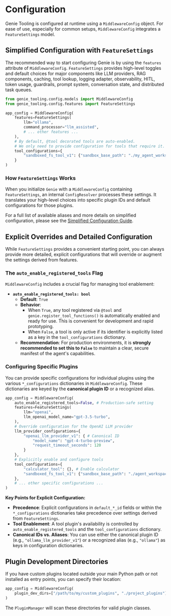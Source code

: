 # Configuration

Genie Tooling is configured at runtime using a `MiddlewareConfig` object. For ease of use, especially for common setups, `MiddlewareConfig` integrates a `FeatureSettings` model.

## Simplified Configuration with `FeatureSettings`

The recommended way to start configuring Genie is by using the `features` attribute of `MiddlewareConfig`. `FeatureSettings` provides high-level toggles and default choices for major components like LLM providers, RAG components, caching, tool lookup, logging adapter, observability, HITL, token usage, guardrails, prompt system, conversation state, and distributed task queues.

```python
from genie_tooling.config.models import MiddlewareConfig
from genie_tooling.config.features import FeatureSettings

app_config = MiddlewareConfig(
    features=FeatureSettings(
        llm="ollama",
        command_processor="llm_assisted",
        # ... other features ...
    ),
    # By default, @tool decorated tools are auto-enabled.
    # We only need to provide configuration for tools that require it.
    tool_configurations={
        "sandboxed_fs_tool_v1": {"sandbox_base_path": "./my_agent_workspace"}
    }
)
```

### How `FeatureSettings` Works

When you initialize `Genie` with a `MiddlewareConfig` containing `FeatureSettings`, an internal `ConfigResolver` processes these settings. It translates your high-level choices into specific plugin IDs and default configurations for those plugins.

For a full list of available aliases and more details on simplified configuration, please see the [Simplified Configuration Guide](simplified_configuration.md).

## Explicit Overrides and Detailed Configuration

While `FeatureSettings` provides a convenient starting point, you can always provide more detailed, explicit configurations that will override or augment the settings derived from features.

### The `auto_enable_registered_tools` Flag

`MiddlewareConfig` includes a crucial flag for managing tool enablement:

*   **`auto_enable_registered_tools: bool`**
    *   **Default**: `True`
    *   **Behavior**:
        *   When `True`, any tool registered via `@tool` and `genie.register_tool_functions()` is automatically enabled and ready for use. This is convenient for development and rapid prototyping.
        *   When `False`, a tool is only active if its identifier is explicitly listed as a key in the `tool_configurations` dictionary.
    *   **Recommendation**: For production environments, it is **strongly recommended to set this to `False`** to maintain a clear, secure manifest of the agent's capabilities.

### Configuring Specific Plugins

You can provide specific configurations for individual plugins using the various `*_configurations` dictionaries in `MiddlewareConfig`. These dictionaries are keyed by the **canonical plugin ID** or a recognized alias.

```python
app_config = MiddlewareConfig(
    auto_enable_registered_tools=False, # Production-safe setting
    features=FeatureSettings(
        llm="openai",
        llm_openai_model_name="gpt-3.5-turbo", 
    ),
    # Override configuration for the OpenAI LLM provider
    llm_provider_configurations={
        "openai_llm_provider_v1": { # Canonical ID
            "model_name": "gpt-4-turbo-preview", 
            "request_timeout_seconds": 120
        }
    },
    # Explicitly enable and configure tools
    tool_configurations={
        "calculator_tool": {}, # Enable calculator
        "sandboxed_fs_tool_v1": {"sandbox_base_path": "./agent_workspace"}
    },
    # ... other specific configurations ...
)
```

**Key Points for Explicit Configuration:**

*   **Precedence**: Explicit configurations in `default_*_id` fields or within the `*_configurations` dictionaries take precedence over settings derived from `FeatureSettings`.
*   **Tool Enablement**: A tool plugin's availability is controlled by `auto_enable_registered_tools` and the `tool_configurations` dictionary.
*   **Canonical IDs vs. Aliases**: You can use either the canonical plugin ID (e.g., `"ollama_llm_provider_v1"`) or a recognized alias (e.g., `"ollama"`) as keys in configuration dictionaries.

## Plugin Development Directories

If you have custom plugins located outside your main Python path or not installed as entry points, you can specify their location:

```python
app_config = MiddlewareConfig(
    plugin_dev_dirs=["/path/to/my/custom_plugins", "./project_plugins"]
)
```
The `PluginManager` will scan these directories for valid plugin classes.

